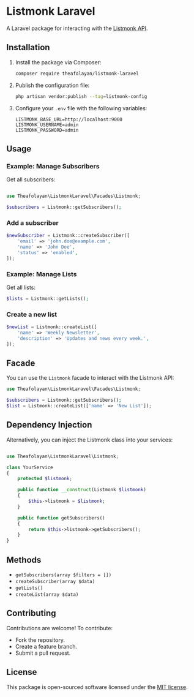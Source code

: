 # Listmonk Laravel

A Laravel package for interacting with the [Listmonk API](https://listmonk.app/docs/apis/apis/).

## Installation

1. Install the package via Composer:

    ```sh
    composer require theafolayan/listmonk-laravel
    ```

2. Publish the configuration file:

    ```sh
    php artisan vendor:publish --tag=listmonk-config
    ```

3. Configure your `.env` file with the following variables:

    ```env
    LISTMONK_BASE_URL=http://localhost:9000
    LISTMONK_USERNAME=admin
    LISTMONK_PASSWORD=admin
    ```

## Usage

### Example: Manage Subscribers

Get all subscribers:

```php

use Theafolayan\ListmonkLaravel\Facades\Listmonk;

$subscribers = Listmonk::getSubscribers();

```

### Add a subscriber

```php
$newSubscriber = Listmonk::createSubscriber([
    'email' => 'john.doe@example.com',
    'name' => 'John Doe',
    'status' => 'enabled',
]);
```

### Example: Manage Lists

Get all lists:

```php
$lists = Listmonk::getLists();
```

### Create a new list

```php
$newList = Listmonk::createList([
    'name' => 'Weekly Newsletter',
    'description' => 'Updates and news every week.',
]);
```

## Facade

You can use the `Listmonk` facade to interact with the Listmonk API:

```php
use Theafolayan\ListmonkLaravel\Facades\Listmonk;

$subscribers = Listmonk::getSubscribers();
$list = Listmonk::createList(['name' => 'New List']);
```

## Dependency Injection

Alternatively, you can inject the Listmonk class into your services:

```php

use Theafolayan\ListmonkLaravel\Listmonk;

class YourService
{
    protected $listmonk;

    public function __construct(Listmonk $listmonk)
    {
        $this->listmonk = $listmonk;
    }

    public function getSubscribers()
    {
        return $this->listmonk->getSubscribers();
    }
}
```

## Methods

- `getSubscribers(array $filters = [])`
- `createSubscriber(array $data)`
- `getLists()`
- `createList(array $data)`

## Contributing

Contributions are welcome! To contribute:

- Fork the repository.
- Create a feature branch.
- Submit a pull request.

## License

This package is open-sourced software licensed under the [MIT license](https://opensource.org/license/mit).
